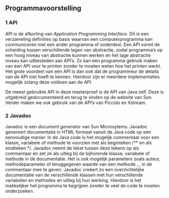 Programmavoorstelling
---------------------

### 1 API

API is de afkorting van *Application Programming Interface*. Dit is een
verzameling definities op basis waarvan een computerprogramma kan
communiceren met een ander programma of onderdeel. Een API vormt de
scheiding tussen verschillende lagen van abstractie, zodat programma’s
op een hoog niveau van abstractie kunnen werken en het lage abstractie
niveau kan uitbesteden aan API’s. Zo kan een programma gebruik maken van
een API voor te printen zonder te moeten weten hoe het printen werkt.
Het grote voordeel van een API is dan ook dat de programmeur de details
van de API niet hoeft te kennen. Hierdoor zijn er meerdere
implementaties mogelijk zolang deze voldoen aan de API.

De meest gebruikte API in deze masterproef is de API van Java zelf. Deze
is uitgebreid gedocumenteerd en terug te vinden op de website van Sun.
Verder maken we ook gebruik van de API’s van Piccolo en Xstream.

### 2 Javadoc

Javadoc is een *document generator* van Sun Microsytems. Javadoc
genereert documentatie in HTML formaat vanuit de Java code op een
eenvoudige manier. In de Java code is het mogelijk commentaar voor een
klasse, variabele of methode te voorzien met als beginteken /\*\* en als
eindteken \*/. Javadoc neemt de tekst tussen deze tekens op als
commentaar en zet ze als uitleg bij de bijhorende klasse, variabele of
methode in de documentatie. Het is ook mogelijk parameters zoals auteur,
methodeparameter of teruggegeven waarde van een methode…, in de
commentaar mee te geven. Javadoc creëert zo een overzichtelijke
documentatie van de verschillende klassen met hun verschillende
variabelen en methodes en uitleg bij hun werking. Hierdoor is het
makkelijker het programma te begrijpen zonder te veel de code te moeten
onderzoeken.
